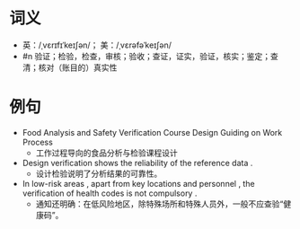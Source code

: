 # 词义
- 英：/ˌvɛrɪfɪˈkeɪʃən/； 美：/ˌvɛrəfəˈkeɪʃən/
- #n 验证；检验，检查，审核；验收；查证，证实，验证，核实；鉴定；查清；核对（账目的）真实性
# 例句
- Food Analysis and Safety Verification Course Design Guiding on Work Process
	- 工作过程导向的食品分析与检验课程设计
- Design verification shows the reliability of the reference data .
	- 设计检验说明了分析结果的可靠性。
- In low-risk areas , apart from key locations and personnel , the verification of health codes is not compulsory .
	- 通知还明确：在低风险地区，除特殊场所和特殊人员外，一般不应查验“健康码”。
